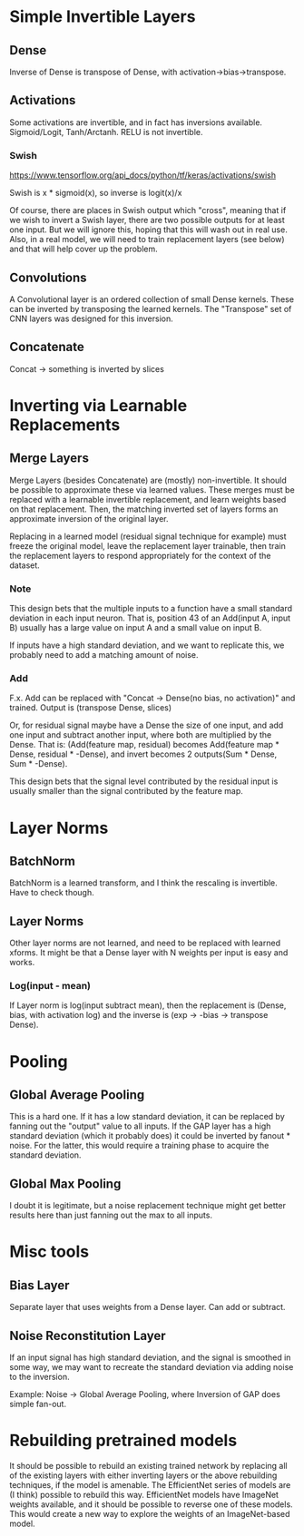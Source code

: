 # Simple Invertible Layers
## Dense
Inverse of Dense is transpose of Dense, with activation->bias->transpose.

## Activations

Some activations are invertible, and in fact has inversions available. 
Sigmoid/Logit, Tanh/Arctanh. RELU is not invertible.

### Swish

https://www.tensorflow.org/api_docs/python/tf/keras/activations/swish

Swish is x * sigmoid(x), so inverse is logit(x)/x

Of course, there are places in Swish output which "cross", meaning that if we wish to invert a Swish layer,
there are two possible outputs for at least one input. 
But we will ignore this, hoping that this will wash out in real use.
Also, in a real model, we will need to train replacement layers (see below) and that will help cover up the problem.

## Convolutions
A Convolutional layer is an ordered collection of small Dense kernels. 
These can be inverted by transposing the learned kernels. 
The "Transpose" set of CNN layers was designed for this inversion.

## Concatenate
Concat -> something is inverted by slices

# Inverting via Learnable Replacements

## Merge Layers
Merge Layers (besides Concatenate) are (mostly) non-invertible. It should be possible to approximate these via learned values. These merges must be replaced with a learnable invertible replacement, and learn weights based on that replacement. Then, the matching inverted set of layers forms an approximate inversion of the original layer.

Replacing in a learned model (residual signal technique for example) must freeze the original model, leave the replacement layer trainable, then train the replacement layers to respond appropriately for the context of the dataset.
### Note
This design bets that the multiple inputs to a function have a small standard deviation in each input neuron. 
That is, position 43 of an Add(input A, input B) usually has a large value on input A and a small value on input B.

If inputs have a high standard deviation, and we want to replicate this, we probably need to add a matching amount of noise.

### Add
F.x. Add can be replaced with "Concat -> Dense(no bias, no activation)" and trained. Output is (transpose Dense, slices)

Or, for residual signal maybe have a Dense the size of one input, and add one input and subtract another input, where both are multiplied by the Dense.
That is: (Add(feature map, residual) becomes Add(feature map * Dense, residual * -Dense), and invert becomes 2 outputs(Sum * Dense, Sum * -Dense).

This design bets that the signal level contributed by the residual input is usually smaller than the signal contributed by the feature map.

# Layer Norms

## BatchNorm
BatchNorm is a learned transform, and I think the rescaling is invertible. Have to check though.

## Layer Norms
Other layer norms are not learned, and need to be replaced with learned xforms. It might be that a Dense layer with N weights per input is easy and works.

### Log(input - mean)
If Layer norm is log(input subtract mean), then the replacement is (Dense, bias, with activation log) and the inverse is (exp -> -bias -> transpose Dense). 

# Pooling
## Global Average Pooling 
This is a hard one. If it has a low standard deviation, it can be replaced by fanning out the "output" value to all inputs. If the GAP layer has a high standard deviation (which it probably does) it could be inverted by fanout * noise. For the latter, this would require a training phase to acquire the standard deviation. 

## Global Max Pooling
I doubt it is legitimate, but a noise replacement technique might get better results here than just fanning out the max to all inputs.

# Misc tools
## Bias Layer
Separate layer that uses weights from a Dense layer. Can add or subtract.
## Noise Reconstitution Layer
If an input signal has high standard deviation, and the signal is smoothed in some way, we may want to recreate the standard deviation via adding noise to the inversion. 

Example: Noise -> Global Average Pooling, where Inversion of GAP does simple fan-out.

# Rebuilding pretrained models
It should be possible to rebuild an existing trained network by replacing all of the existing layers with either inverting layers or the above rebuilding techniques,
if the model is amenable. The EfficientNet series of models are (I think) possible to rebuild this way. 
EfficientNet models have ImageNet weights available, and it should be possible to reverse one of these models.
This would create a new way to explore the weights of an ImageNet-based model.
